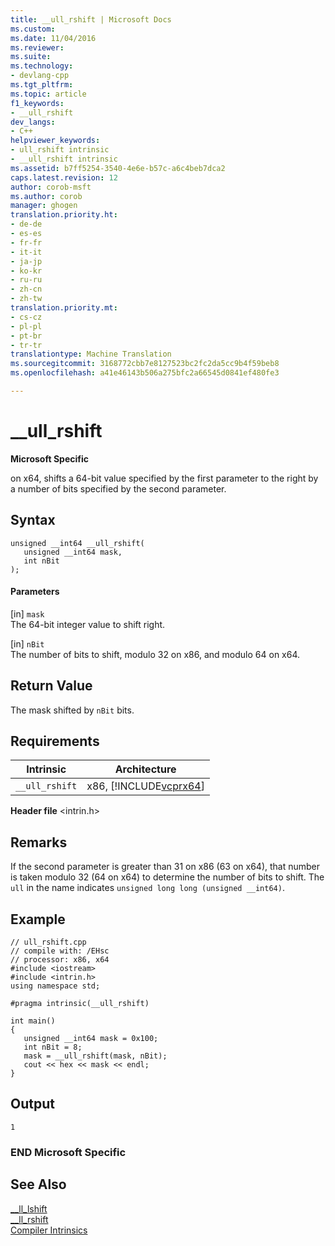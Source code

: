 ```yaml
---
title: __ull_rshift | Microsoft Docs
ms.custom: 
ms.date: 11/04/2016
ms.reviewer: 
ms.suite: 
ms.technology:
- devlang-cpp
ms.tgt_pltfrm: 
ms.topic: article
f1_keywords:
- __ull_rshift
dev_langs:
- C++
helpviewer_keywords:
- ull_rshift intrinsic
- __ull_rshift intrinsic
ms.assetid: b7ff5254-3540-4e6e-b57c-a6c4beb7dca2
caps.latest.revision: 12
author: corob-msft
ms.author: corob
manager: ghogen
translation.priority.ht:
- de-de
- es-es
- fr-fr
- it-it
- ja-jp
- ko-kr
- ru-ru
- zh-cn
- zh-tw
translation.priority.mt:
- cs-cz
- pl-pl
- pt-br
- tr-tr
translationtype: Machine Translation
ms.sourcegitcommit: 3168772cbb7e8127523bc2fc2da5cc9b4f59beb8
ms.openlocfilehash: a41e46143b506a275bfc2a66545d0841ef480fe3

---
```

# __ull_rshift
**Microsoft Specific**  
  
 on x64, shifts a 64-bit value specified by the first parameter to the right by a number of bits specified by the second parameter.  
  
## Syntax  
  
```  
unsigned __int64 __ull_rshift(   
   unsigned __int64 mask,    
   int nBit   
);  
```  
  
#### Parameters  
 [in] `mask`  
 The 64-bit integer value to shift right.  
  
 [in] `nBit`  
 The number of bits to shift, modulo 32 on x86, and modulo 64 on x64.  
  
## Return Value  
 The mask shifted by `nBit` bits.  
  
## Requirements  
  
|Intrinsic|Architecture|  
|---------------|------------------|  
|`__ull_rshift`|x86, [!INCLUDE[vcprx64](../assembler/inline/includes/vcprx64_md.md)]|  
  
 **Header file** \<intrin.h>  
  
## Remarks  
 If the second parameter is greater than 31 on x86 (63 on x64), that number is taken modulo 32 (64 on x64) to determine the number of bits to shift. The `ull` in the name indicates `unsigned long long (unsigned __int64)`.  
  
## Example  
  
```  
// ull_rshift.cpp  
// compile with: /EHsc  
// processor: x86, x64  
#include <iostream>  
#include <intrin.h>  
using namespace std;  
  
#pragma intrinsic(__ull_rshift)  
  
int main()  
{  
   unsigned __int64 mask = 0x100;  
   int nBit = 8;  
   mask = __ull_rshift(mask, nBit);  
   cout << hex << mask << endl;  
}  
```  
  
## Output  
  
```  
1  
```  
  
### END Microsoft Specific  
  
## See Also  
 [__ll_lshift](../intrinsics/ll-lshift.md)   
 [__ll_rshift](../intrinsics/ll-rshift.md)   
 [Compiler Intrinsics](../intrinsics/compiler-intrinsics.md)


<!--HONumber=Jan17_HO2-->


